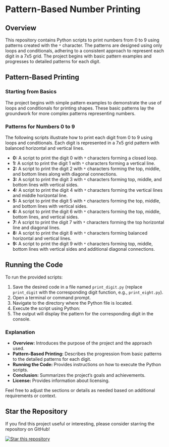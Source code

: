 # Pattern-Based Number Printing

## Overview

This repository contains Python scripts to print numbers from 0 to 9 using patterns created with the `*` character. The patterns are designed using only loops and conditionals, adhering to a consistent approach to represent each digit in a 7x5 grid. The project begins with basic pattern examples and progresses to detailed patterns for each digit.

## Pattern-Based Printing

### Starting from Basics

The project begins with simple pattern examples to demonstrate the use of loops and conditionals for printing shapes. These basic patterns lay the groundwork for more complex patterns representing numbers.

### Patterns for Numbers 0 to 9

The following scripts illustrate how to print each digit from 0 to 9 using loops and conditionals. Each digit is represented in a 7x5 grid pattern with balanced horizontal and vertical lines.

- **0:** A script to print the digit 0 with `*` characters forming a closed loop.
- **1:** A script to print the digit 1 with `*` characters forming a vertical line.
- **2:** A script to print the digit 2 with `*` characters forming the top, middle, and bottom lines along with diagonal connections.
- **3:** A script to print the digit 3 with `*` characters forming top, middle, and bottom lines with vertical sides.
- **4:** A script to print the digit 4 with `*` characters forming the vertical lines and middle horizontal line.
- **5:** A script to print the digit 5 with `*` characters forming the top, middle, and bottom lines with vertical sides.
- **6:** A script to print the digit 6 with `*` characters forming the top, middle, bottom lines, and vertical sides.
- **7:** A script to print the digit 7 with `*` characters forming the top horizontal line and diagonal lines.
- **8:** A script to print the digit 8 with `*` characters forming balanced horizontal and vertical lines.
- **9:** A script to print the digit 9 with `*` characters forming top, middle, bottom lines with vertical sides and additional diagonal connections.

## Running the Code

To run the provided scripts:

1. Save the desired code in a file named `print_digit.py` (replace `print_digit` with the corresponding digit function, e.g., `print_eight.py`).
2. Open a terminal or command prompt.
3. Navigate to the directory where the Python file is located.
4. Execute the script using Python:
5. The output will display the pattern for the corresponding digit in the console.


### Explanation

- **Overview:** Introduces the purpose of the project and the approach used.
- **Pattern-Based Printing:** Describes the progression from basic patterns to the detailed patterns for each digit.
- **Running the Code:** Provides instructions on how to execute the Python scripts.
- **Conclusion:** Summarizes the project’s goals and achievements.
- **License:** Provides information about licensing.

Feel free to adjust the sections or details as needed based on additional requirements or context.


## Star the Repository

If you find this project useful or interesting, please consider starring the repository on GitHub!

[![Star this repository](https://img.shields.io/github/stars/bsshreesha/Python_Pattern.svg?style=social)](https://github.com/bsshreesha/Python_Pattern/)
